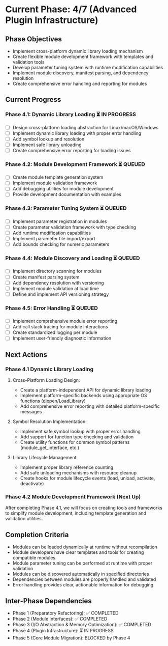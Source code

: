 <!-- Purpose: Current project phase context -->
<!-- Update Rules:
- 500-word limit! 
- Include: 
  • Phase objectives
  • Current progress as a checklist (keep short)
  • Next actions (more detail - 2-3 sentences)
  • Completion criteria 
  • Inter-phase dependencies
- At major phase completion archive as phase-[X].md and refresh for next phase
-->

# Current Phase: 4/7 (Advanced Plugin Infrastructure)

## Phase Objectives
- Implement cross-platform dynamic library loading mechanism
- Create flexible module development framework with templates and validation tools
- Develop parameter tuning system with runtime modification capabilities
- Implement module discovery, manifest parsing, and dependency resolution
- Create comprehensive error handling and reporting for modules

## Current Progress

### Phase 4.1: Dynamic Library Loading ⏳ IN PROGRESS
- [ ] Design cross-platform loading abstraction for Linux/macOS/Windows
- [ ] Implement dynamic library loading with proper error handling
- [ ] Add symbol lookup and resolution
- [ ] Implement safe library unloading
- [ ] Create comprehensive error reporting for loading issues

### Phase 4.2: Module Development Framework ⏳ QUEUED
- [ ] Create module template generation system
- [ ] Implement module validation framework
- [ ] Add debugging utilities for module development
- [ ] Provide development documentation with examples

### Phase 4.3: Parameter Tuning System ⏳ QUEUED
- [ ] Implement parameter registration in modules
- [ ] Create parameter validation framework with type checking
- [ ] Add runtime modification capabilities
- [ ] Implement parameter file import/export
- [ ] Add bounds checking for numeric parameters

### Phase 4.4: Module Discovery and Loading ⏳ QUEUED
- [ ] Implement directory scanning for modules
- [ ] Create manifest parsing system
- [ ] Add dependency resolution with versioning
- [ ] Implement module validation at load time
- [ ] Define and implement API versioning strategy

### Phase 4.5: Error Handling ⏳ QUEUED
- [ ] Implement comprehensive module error reporting
- [ ] Add call stack tracing for module interactions
- [ ] Create standardized logging per module
- [ ] Implement user-friendly diagnostic information

## Next Actions

### Phase 4.1 Dynamic Library Loading
1. Cross-Platform Loading Design:
   - Create a platform-independent API for dynamic library loading
   - Implement platform-specific backends using appropriate OS functions (dlopen/LoadLibrary)
   - Add comprehensive error reporting with detailed platform-specific messages

2. Symbol Resolution Implementation:
   - Implement safe symbol lookup with proper error handling
   - Add support for function type checking and validation
   - Create utility functions for common symbol patterns (module_get_interface, etc.)

3. Library Lifecycle Management:
   - Implement proper library reference counting
   - Add safe unloading mechanisms with resource cleanup
   - Create hooks for module lifecycle events (load, unload, activate, deactivate)

### Phase 4.2 Module Development Framework (Next Up)
After completing Phase 4.1, we will focus on creating tools and frameworks to simplify module development, including template generation and validation utilities.

## Completion Criteria
- Modules can be loaded dynamically at runtime without recompilation
- Module developers have clear templates and tools for creating compatible modules
- Module parameter tuning can be performed at runtime with proper validation
- Modules can be discovered automatically in specified directories
- Dependencies between modules are properly handled and validated
- Error handling provides clear, actionable information for debugging

## Inter-Phase Dependencies
- Phase 1 (Preparatory Refactoring): ✅ COMPLETED
- Phase 2 (Module Interfaces): ✅ COMPLETED
- Phase 3 (I/O Abstraction & Memory Optimization): ✅ COMPLETED
- Phase 4 (Plugin Infrastructure): ⏳ IN PROGRESS
- Phase 5 (Core Module Migration): BLOCKED by Phase 4